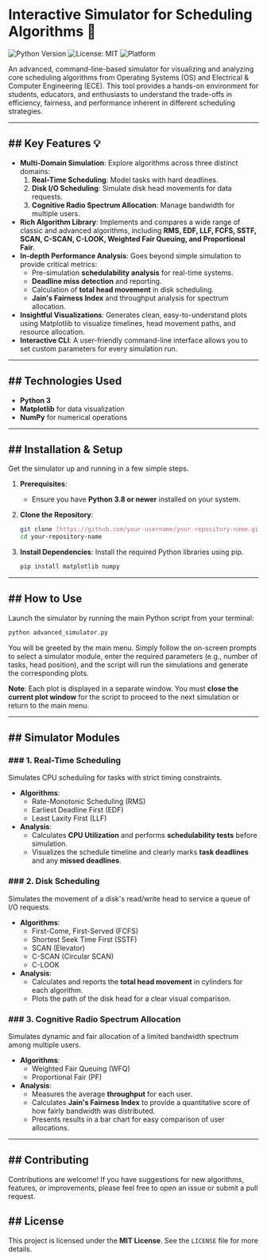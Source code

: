 # Interactive Simulator for Scheduling Algorithms 🚀

![Python Version](https://img.shields.io/badge/python-3.8+-blue.svg)
![License: MIT](https://img.shields.io/badge/License-MIT-yellow.svg)
![Platform](https://img.shields.io/badge/platform-windows%20%7C%20macos%20%7C%20linux-lightgrey)

An advanced, command-line-based simulator for visualizing and analyzing core scheduling algorithms from Operating Systems (OS) and Electrical & Computer Engineering (ECE). This tool provides a hands-on environment for students, educators, and enthusiasts to understand the trade-offs in efficiency, fairness, and performance inherent in different scheduling strategies.



---

## ## Key Features 💡

* **Multi-Domain Simulation**: Explore algorithms across three distinct domains:
    1.  **Real-Time Scheduling**: Model tasks with hard deadlines.
    2.  **Disk I/O Scheduling**: Simulate disk head movements for data requests.
    3.  **Cognitive Radio Spectrum Allocation**: Manage bandwidth for multiple users.
* **Rich Algorithm Library**: Implements and compares a wide range of classic and advanced algorithms, including **RMS, EDF, LLF, FCFS, SSTF, SCAN, C-SCAN, C-LOOK, Weighted Fair Queuing, and Proportional Fair**.
* **In-depth Performance Analysis**: Goes beyond simple simulation to provide critical metrics:
    * Pre-simulation **schedulability analysis** for real-time systems.
    * **Deadline miss detection** and reporting.
    * Calculation of **total head movement** in disk scheduling.
    * **Jain's Fairness Index** and throughput analysis for spectrum allocation.
* **Insightful Visualizations**: Generates clean, easy-to-understand plots using Matplotlib to visualize timelines, head movement paths, and resource allocation.
* **Interactive CLI**: A user-friendly command-line interface allows you to set custom parameters for every simulation run.

---

## ## Technologies Used

* **Python 3**
* **Matplotlib** for data visualization
* **NumPy** for numerical operations

---

## ## Installation & Setup

Get the simulator up and running in a few simple steps.

1.  **Prerequisites**:
    * Ensure you have **Python 3.8 or newer** installed on your system.

2.  **Clone the Repository**:
    ```bash
    git clone [https://github.com/your-username/your-repository-name.git](https://github.com/your-username/your-repository-name.git)
    cd your-repository-name
    ```

3.  **Install Dependencies**:
    Install the required Python libraries using pip.
    ```bash
    pip install matplotlib numpy
    ```

---

## ## How to Use

Launch the simulator by running the main Python script from your terminal:

```bash
python advanced_simulator.py
```

You will be greeted by the main menu. Simply follow the on-screen prompts to select a simulator module, enter the required parameters (e.g., number of tasks, head position), and the script will run the simulations and generate the corresponding plots.

**Note**: Each plot is displayed in a separate window. You must **close the current plot window** for the script to proceed to the next simulation or return to the main menu.

---

## ## Simulator Modules

### ### 1. Real-Time Scheduling

Simulates CPU scheduling for tasks with strict timing constraints.

* **Algorithms**:
    * Rate-Monotonic Scheduling (RMS)
    * Earliest Deadline First (EDF)
    * Least Laxity First (LLF)
* **Analysis**:
    * Calculates **CPU Utilization** and performs **schedulability tests** before simulation.
    * Visualizes the schedule timeline and clearly marks **task deadlines** and any **missed deadlines**.



### ### 2. Disk Scheduling

Simulates the movement of a disk's read/write head to service a queue of I/O requests.

* **Algorithms**:
    * First-Come, First-Served (FCFS)
    * Shortest Seek Time First (SSTF)
    * SCAN (Elevator)
    * C-SCAN (Circular SCAN)
    * C-LOOK
* **Analysis**:
    * Calculates and reports the **total head movement** in cylinders for each algorithm.
    * Plots the path of the disk head for a clear visual comparison.



### ### 3. Cognitive Radio Spectrum Allocation

Simulates dynamic and fair allocation of a limited bandwidth spectrum among multiple users.

* **Algorithms**:
    * Weighted Fair Queuing (WFQ)
    * Proportional Fair (PF)
* **Analysis**:
    * Measures the average **throughput** for each user.
    * Calculates **Jain's Fairness Index** to provide a quantitative score of how fairly bandwidth was distributed.
    * Presents results in a bar chart for easy comparison of user allocations.



---

## ## Contributing

Contributions are welcome! If you have suggestions for new algorithms, features, or improvements, please feel free to open an issue or submit a pull request.

## ## License

This project is licensed under the **MIT License**. See the `LICENSE` file for more details.

